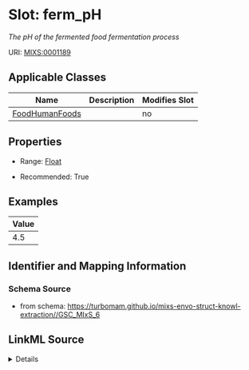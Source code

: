 # Slot: ferm_pH


_The pH of the fermented food fermentation process_



URI: [MIXS:0001189](https://w3id.org/mixs/0001189)



<!-- no inheritance hierarchy -->




## Applicable Classes

| Name | Description | Modifies Slot |
| --- | --- | --- |
[FoodHumanFoods](FoodHumanFoods.md) |  |  no  |







## Properties

* Range: [Float](Float.md)

* Recommended: True






## Examples

| Value |
| --- |
| 4.5 |

## Identifier and Mapping Information







### Schema Source


* from schema: https://turbomam.github.io/mixs-envo-struct-knowl-extraction//GSC_MIxS_6




## LinkML Source

<details>
```yaml
name: ferm_pH
description: The pH of the fermented food fermentation process
title: fermentation pH
notes:
- fermentation
- ph
examples:
- value: '4.5'
from_schema: https://turbomam.github.io/mixs-envo-struct-knowl-extraction//GSC_MIxS_6
rank: 1000
slot_uri: MIXS:0001189
multivalued: false
alias: ferm_pH
domain_of:
- FoodHumanFoods
range: float
recommended: true

```
</details>